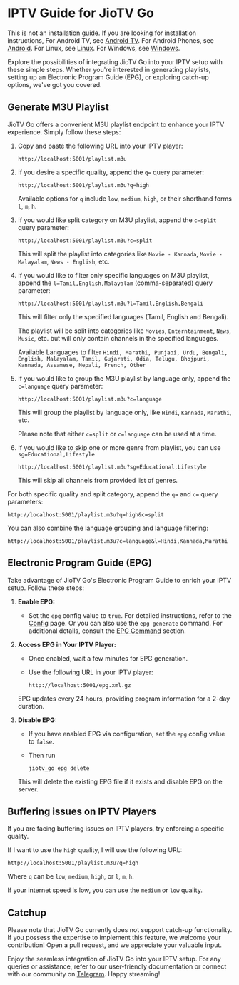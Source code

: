 # IPTV Guide for JioTV Go

This is not an installation guide. If you are looking for installation instructions, 
For Android TV, see [Android TV](./android_tv.md).
For Android Phones, see [Android](./android.md).
For Linux, see [Linux](./linux-macos.md).
For Windows, see [Windows](./windows.md).

Explore the possibilities of integrating JioTV Go into your IPTV setup with these simple steps. Whether you're interested in generating playlists, setting up an Electronic Program Guide (EPG), or exploring catch-up options, we've got you covered.

## Generate M3U Playlist

JioTV Go offers a convenient M3U playlist endpoint to enhance your IPTV experience. Simply follow these steps:

1. Copy and paste the following URL into your IPTV player:

    ```
    http://localhost:5001/playlist.m3u
    ```

2. If you desire a specific quality, append the `q=` query parameter:

    ```
    http://localhost:5001/playlist.m3u?q=high
    ```

    Available options for `q` include `low`, `medium`, `high`, or their shorthand forms `l`, `m`, `h`.

3. If you would like split category on M3U playlist, append the `c=split` query parameter:

    ```
    http://localhost:5001/playlist.m3u?c=split
    ```

    This will split the playlist into categories like `Movie - Kannada`, `Movie - Malayalam`, `News - English`, etc.
	
4. If you would like to filter only specific languages on M3U playlist, append the `l=Tamil,English,Malayalam` (comma-separated) query parameter:

    ```
    http://localhost:5001/playlist.m3u?l=Tamil,English,Bengali
    ```
	
	This will filter only the specified languages (Tamil, English and Bengali).

   The playlist will be split into categories like `Movies`, `Enterntainment`, `News`, `Music`, etc. but will only contain channels in the specified languages.
	
	Available Languages to filter `Hindi, Marathi, Punjabi, Urdu, Bengali, English, Malayalam, Tamil, Gujarati, Odia, Telugu, Bhojpuri, Kannada, Assamese, Nepali, French, Other`

5. If you would like to group the M3U playlist by language only, append the `c=language` query parameter:

    ```
    http://localhost:5001/playlist.m3u?c=language
    ```

    This will group the playlist by language only, like `Hindi`, `Kannada`, `Marathi`, etc.

   Please note that either `c=split` or `c=language` can be used at a time.

6. If you would like to skip one or more genre from playlist, you can use  `sg=Educational,Lifestyle`
   ```
   http://localhost:5001/playlist.m3u?sg=Educational,Lifestyle
   ```

   This will skip all channels from provided list of genres.

For both specific quality and split category, append the `q=` and `c=` query parameters:

```
http://localhost:5001/playlist.m3u?q=high&c=split
```

You can also combine the language grouping and language filtering:

```
http://localhost:5001/playlist.m3u?c=language&l=Hindi,Kannada,Marathi
```


## Electronic Program Guide (EPG)

Take advantage of JioTV Go's Electronic Program Guide to enrich your IPTV setup. Follow these steps:

1. **Enable EPG:**
   - Set the `epg` config value to `true`. For detailed instructions, refer to the [Config](./config.md#epg-electronic-program-guide) page. Or you can also use the `epg generate` command. For additional details, consult the [EPG Command](./usage.md#3-epg-command) section.

2. **Access EPG in Your IPTV Player:**
   - Once enabled, wait a few minutes for EPG generation.
   - Use the following URL in your IPTV player: 
   
      ```
      http://localhost:5001/epg.xml.gz
      ```

   EPG updates every 24 hours, providing program information for a 2-day duration.

3. **Disable EPG:**
   - If you have enabled EPG via configuration, set the `epg` config value to `false`. 
   - Then run 
     
     ```
     jiotv_go epg delete
     ```

   This will delete the existing EPG file if it exists and disable EPG on the server.

## Buffering issues on IPTV Players

If you are facing buffering issues on IPTV players, try enforcing a specific quality. 

If I want to use the `high` quality, I will use the following URL:

```
http://localhost:5001/playlist.m3u?q=high
```

Where `q` can be `low`, `medium`, `high`, or `l`, `m`, `h`.

If your internet speed is low, you can use the `medium` or `low` quality.

## Catchup

Please note that JioTV Go currently does not support catch-up functionality. If you possess the expertise to implement this feature, we welcome your contribution! Open a pull request, and we appreciate your valuable input.

Enjoy the seamless integration of JioTV Go into your IPTV setup. For any queries or assistance, refer to our user-friendly documentation or connect with our community on [Telegram](/#community). Happy streaming!